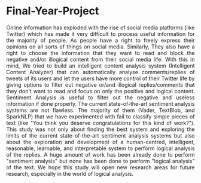 # Final-Year-Project
<p align="justify">Online information has exploded with the rise of social media platforms (like Twitter) which has made it very difficult to process useful information for the majority of people. As people have a right to freely express their opinions on all sorts of things on social media. Similarly, They also have a right to choose the information that they want to read and block the negative and/or illogical content from their social media life. With this in mind, We tried to build an intelligent content analysis system (Intelligent Content Analyzer) that can automatically analyse comments/replies of tweets of its users and let the users have more control of their Twitter life by giving options to filter out negative or/and illogical replies/comments that they don't want to read and focus on only the positive and logical content. Sentiment Analysis is useful to filter out the negative and useless information if done properly. The current state-of-the-art sentiment analysis systems are not flawless. The majority of them (Vader, TextBlob, and SparkNLP) that we have experimented with fail to classify simple pieces of text (like "You think you deserve congratulations for this kind of work?"). This study was not only about finding the best system and exploring the limits of the current state-of-the-art sentiment analysis systems but also about the exploration and development of a human-centred, intelligent, reasonable, learnable, and interpretable system to perform logical analysis of the replies. A huge amount of work has been already done to perform "sentiment analysis" but none has been done to perform "logical analysis" of the text. We hope this study will open new research areas for future research, especially in the world of logical analysis.</p>

